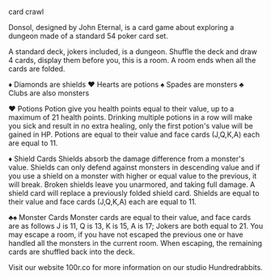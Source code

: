 card crawl

Donsol, designed by John Eternal, is a card game about exploring a dungeon made of a standard 54 poker card set.

A standard deck, jokers included, is a dungeon. Shuffle the deck and draw 4 cards, display them before you, this is a room. A room ends when all the cards are folded.

♦ Diamonds are shields
♥ ︎Hearts are potions
♠ Spades are monsters
♣ ︎Clubs are also monsters

♥︎ Potions
Potion give you health points equal to their value, up to a maximum of 21 health points. Drinking multiple potions in a row will make you sick and result in no extra healing, only the first potion's value will be gained in HP. Potions are equal to their value and face cards (J,Q,K,A) each are equal to 11.

♦ Shield Cards
Shields absorb the damage difference from a monster's value. Shields can only defend against monsters in descending value and if you use a shield on a monster with higher or equal value to the previous, it will break. Broken shields leave you unarmored, and taking full damage. A shield card will replace a previously folded shield card. Shields are equal to their value and face cards (J,Q,K,A) each are equal to 11.

♣♠ Monster Cards
Monster cards are equal to their value, and face cards are as follows J is 11, Q is 13, K is 15, A is 17; Jokers are both equal to 21. You may escape a room, if you have not escaped the previous one or have handled all the monsters in the current room. When escaping, the remaining cards are shuffled back into the deck.

Visit our website 100r.co for more information on our studio Hundredrabbits.